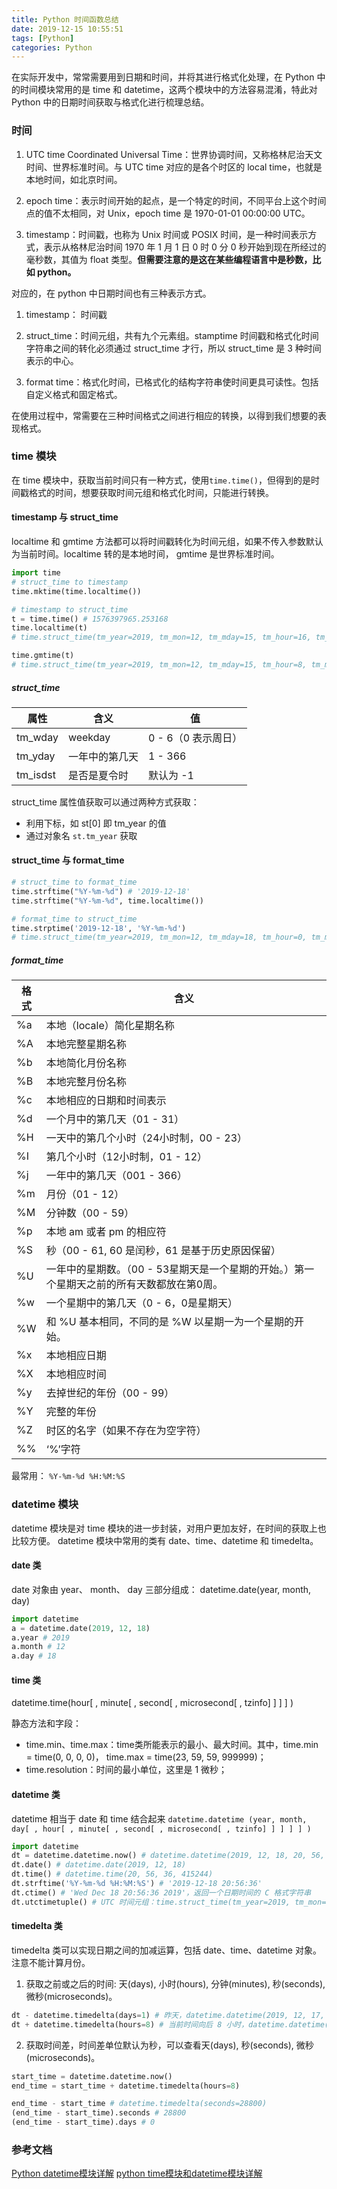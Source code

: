```yaml
---
title: Python 时间函数总结
date: 2019-12-15 10:55:51
tags: [Python]
categories: Python
---
```


在实际开发中，常常需要用到日期和时间，并将其进行格式化处理，在 Python 中的时间模块常用的是 time 和 datetime，这两个模块中的方法容易混淆，特此对 Python 中的日期时间获取与格式化进行梳理总结。

<!--more-->

### 时间
1. UTC time Coordinated Universal Time：世界协调时间，又称格林尼治天文时间、世界标准时间。与 UTC time 对应的是各个时区的 local time，也就是本地时间，如北京时间。

2. epoch time：表示时间开始的起点，是一个特定的时间，不同平台上这个时间点的值不太相同，对 Unix，epoch time 是 1970-01-01 00:00:00 UTC。

3. timestamp：时间戳，也称为 Unix 时间或 POSIX 时间，是一种时间表示方式，表示从格林尼治时间 1970 年 1 月 1 日 0 时 0 分 0 秒开始到现在所经过的毫秒数，其值为 float 类型。**但需要注意的是这在某些编程语言中是秒数，比如 python。**

对应的，在 python 中日期时间也有三种表示方式。
1. timestamp： 时间戳

2. struct_time：时间元组，共有九个元素组。stamptime 时间戳和格式化时间字符串之间的转化必须通过 struct_time 才行，所以 struct_time 是 3 种时间表示的中心。

3. format time：格式化时间，已格式化的结构字符串使时间更具可读性。包括自定义格式和固定格式。

在使用过程中，常需要在三种时间格式之间进行相应的转换，以得到我们想要的表现格式。

### time 模块
在 time 模块中，获取当前时间只有一种方式，使用`time.time()`，但得到的是时间戳格式的时间，想要获取时间元组和格式化时间，只能进行转换。

#### timestamp 与 struct_time
localtime 和 gmtime 方法都可以将时间戳转化为时间元组，如果不传入参数默认为当前时间。localtime 转的是本地时间， gmtime 是世界标准时间。

```python
import time
# struct_time to timestamp
time.mktime(time.localtime())

# timestamp to struct_time
t = time.time() # 1576397965.253168
time.localtime(t)
# time.struct_time(tm_year=2019, tm_mon=12, tm_mday=15, tm_hour=16, tm_min=19, tm_sec=25, tm_wday=6, tm_yday=349, tm_isdst=0)

time.gmtime(t)
# time.struct_time(tm_year=2019, tm_mon=12, tm_mday=15, tm_hour=8, tm_min=19, tm_sec=25, tm_wday=6, tm_yday=349, tm_isdst=0)
```

##### struct_time
属性 | 含义 | 值
-|-|-|
tm_wday | weekday | 0 - 6（0 表示周日）
tm_yday | 一年中的第几天 | 1 - 366
tm_isdst | 是否是夏令时 | 默认为 -1

struct_time 属性值获取可以通过两种方式获取：
- 利用下标，如 st[0] 即 tm_year 的值
- 通过对象名 `st.tm_year` 获取

#### struct_time 与 format_time
```python
# struct_time to format_time
time.strftime("%Y-%m-%d") # '2019-12-18'
time.strftime("%Y-%m-%d", time.localtime())

# format_time to struct_time
time.strptime('2019-12-18', '%Y-%m-%d')
# time.struct_time(tm_year=2019, tm_mon=12, tm_mday=18, tm_hour=0, tm_min=0, tm_sec=0, tm_wday=2, tm_yday=352, tm_isdst=-1)
```

##### format_time
格式 | 含义
-|-|
%a | 本地（locale）简化星期名称
%A | 本地完整星期名称
%b | 本地简化月份名称
%B | 本地完整月份名称
%c | 本地相应的日期和时间表示
%d | 一个月中的第几天（01 - 31）
%H | 一天中的第几个小时（24小时制，00 - 23）
%I | 第几个小时（12小时制，01 - 12）
%j | 一年中的第几天（001 - 366）
%m | 月份（01 - 12）
%M | 分钟数（00 - 59）
%p | 本地 am 或者 pm 的相应符
%S | 秒（00 - 61, 60 是闰秒，61 是基于历史原因保留）
%U | 一年中的星期数。（00 - 53星期天是一个星期的开始。）第一个星期天之前的所有天数都放在第0周。
%w | 一个星期中的第几天（0 - 6，0是星期天）
%W | 和 %U 基本相同，不同的是 %W 以星期一为一个星期的开始。
%x | 本地相应日期
%X | 本地相应时间
%y | 去掉世纪的年份（00 - 99）
%Y | 完整的年份
%Z | 时区的名字（如果不存在为空字符）
%% | ‘%’字符

最常用： `%Y-%m-%d %H:%M:%S`

### datetime 模块
datetime 模块是对 time 模块的进一步封装，对用户更加友好，在时间的获取上也比较方便。 datetime 模块中常用的类有 date、time、datetime 和 timedelta。

#### date 类
date 对象由 year、 month、 day 三部分组成： datetime.date(year, month, day)

```python
import datetime
a = datetime.date(2019, 12, 18)
a.year # 2019
a.month # 12
a.day # 18
```

#### time 类
datetime.time(hour[ , minute[ , second[ , microsecond[ , tzinfo] ] ] ] ) 

静态方法和字段：
- time.min、time.max：time类所能表示的最小、最大时间。其中，time.min = time(0, 0, 0, 0)， time.max = time(23, 59, 59, 999999)；
- time.resolution：时间的最小单位，这里是 1 微秒；

#### datetime 类
datetime 相当于 date 和 time 结合起来
`datetime.datetime (year, month, day[ , hour[ , minute[ , second[ , microsecond[ , tzinfo] ] ] ] ] )`

```python
import datetime
dt = datetime.datetime.now() # datetime.datetime(2019, 12, 18, 20, 56, 36, 415244)
dt.date() # datetime.date(2019, 12, 18)
dt.time() # datetime.time(20, 56, 36, 415244)
dt.strftime('%Y-%m-%d %H:%M:%S') # '2019-12-18 20:56:36'
dt.ctime() # 'Wed Dec 18 20:56:36 2019'，返回一个日期时间的 C 格式字符串
dt.utctimetuple() # UTC 时间元组：time.struct_time(tm_year=2019, tm_mon=12, tm_mday=18, tm_hour=20, tm_min=56, tm_sec=36, tm_wday=2, tm_yday=352, tm_isdst=0)
```

#### timedelta 类
timedelta 类可以实现日期之间的加减运算，包括 date、time、datetime 对象。注意不能计算月份。

1. 获取之前或之后的时间: 天(days), 小时(hours), 分钟(minutes), 秒(seconds), 微秒(microseconds)。

```python
dt - datetime.timedelta(days=1) # 昨天，datetime.datetime(2019, 12, 17, 20, 56, 36, 415244)
dt + datetime.timedelta(hours=8) # 当前时间向后 8 小时，datetime.datetime(2019, 12, 19, 4, 56, 36, 415244)
```

2. 获取时间差，时间差单位默认为秒，可以查看天(days), 秒(seconds), 微秒(microseconds)。

```python
start_time = datetime.datetime.now()
end_time = start_time + datetime.timedelta(hours=8)

end_time - start_time # datetime.timedelta(seconds=28800)
(end_time - start_time).seconds # 28800
(end_time - start_time).days # 0
```


### 参考文档
[Python datetime模块详解](https://www.cnblogs.com/awakenedy/articles/9182036.html)
[python time模块和datetime模块详解](https://www.cnblogs.com/haitaoli/p/10823403.html)
